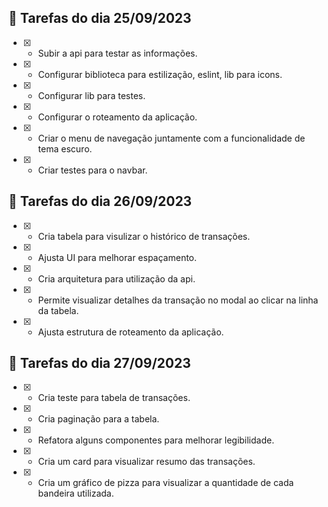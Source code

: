 ## 🚀 Tarefas do dia 25/09/2023
- [x] - Subir a api para testar as informações.
- [x] - Configurar biblioteca para estilização, eslint, lib para icons.
- [x] - Configurar lib para testes.
- [x] - Configurar o roteamento da aplicação.
- [x] - Criar o menu de navegação juntamente com a funcionalidade de tema escuro.
- [x] - Criar testes para o navbar.

## 🚀 Tarefas do dia 26/09/2023
- [x] - Cria tabela para visulizar o histórico de transações.
- [x] - Ajusta UI para melhorar espaçamento.
- [x] - Cria arquitetura para utilização da api.
- [x] - Permite visualizar detalhes da transação no modal ao clicar na linha da tabela.
- [x] - Ajusta estrutura de roteamento da aplicação.

## 🚀 Tarefas do dia 27/09/2023
- [x] - Cria teste para tabela de transações.
- [x] - Cria paginação para a tabela.
- [x] - Refatora alguns componentes para melhorar legibilidade.
- [x] - Cria um card para visualizar resumo das transações.
- [x] - Cria um gráfico de pizza para visualizar a quantidade de cada bandeira utilizada.